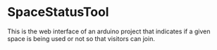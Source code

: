 SpaceStatusTool
===============

This is the web interface of an arduino project that indicates if a given space is being used or not so that visitors can join.